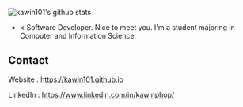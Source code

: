 ![kawin101's github stats](https://github-readme-stats.vercel.app/api?username=kawin101&show_icons=true)

* < Software Developer.
Nice to meet you. I'm a student majoring in Computer and Information Science. 

## Contact

Website : https://kawin101.github.io

LinkedIn : https://www.linkedin.com/in/kawinphop/
